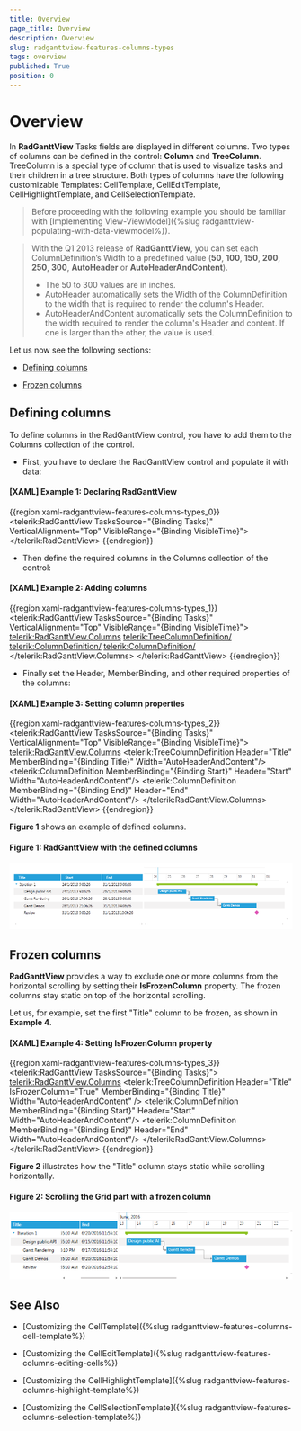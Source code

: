 ```yaml
---
title: Overview
page_title: Overview
description: Overview
slug: radganttview-features-columns-types
tags: overview
published: True
position: 0
---
```


# Overview

In __RadGanttView__ Tasks fields are displayed in different columns. Two types of columns can be defined in the control: __Column__ and __TreeColumn__. TreeColumn is a special type of column that is used to visualize tasks and their children in a tree structure. Both types of columns have the following customizable Templates: CellTemplate, CellEditTemplate, CellHighlightTemplate, and CellSelectionTemplate.

>Before proceeding with the following example you should be familiar with [Implementing View-ViewModel]({%slug radganttview-populating-with-data-viewmodel%}). 

<!-- -->

>With the Q1 2013 release of __RadGanttView__, you can set each ColumnDefinition’s Width to a predefined value (__50__, __100__, __150__, __200__, __250__, __300__, __AutoHeader__ or __AutoHeaderAndContent__).
>	* The 50 to 300 values are in inches.
>	* AutoHeader automatically sets the Width of the ColumnDefinition to the width that is required to render the column's Header.
>	* AutoHeaderAndContent automatically sets the ColumnDefinition to the width required to render the column's Header and content. If one is larger than the other, the value is used.

Let us now see the following sections:

* [Defining columns](#defining-columns)

* [Frozen columns](#frozen-columns)

## Defining columns

To define columns in the RadGanttView control, you have to add them to the Columns collection of the control.

* First, you have to declare the RadGanttView control and populate it with data:

#### __[XAML] Example 1: Declaring RadGanttView__

{{region xaml-radganttview-features-columns-types_0}}
	<telerik:RadGanttView TasksSource="{Binding Tasks}"
	       VerticalAlignment="Top"
	       VisibleRange="{Binding VisibleTime}">
	</telerik:RadGanttView>
{{endregion}}

* Then define the required columns in the Columns collection of the control:

#### __[XAML] Example 2: Adding columns__

{{region xaml-radganttview-features-columns-types_1}}
	<telerik:RadGanttView TasksSource="{Binding Tasks}"
	 VerticalAlignment="Top"
	    VisibleRange="{Binding VisibleTime}">
	    <telerik:RadGanttView.Columns>
	        <telerik:TreeColumnDefinition/>
	        <telerik:ColumnDefinition/>
	        <telerik:ColumnDefinition/>
	    </telerik:RadGanttView.Columns>
	</telerik:RadGanttView>
{{endregion}}

* Finally set the Header, MemberBinding, and other required properties of the columns: 

#### __[XAML] Example 3: Setting column properties__

{{region xaml-radganttview-features-columns-types_2}}
	<telerik:RadGanttView TasksSource="{Binding Tasks}"
	             VerticalAlignment="Top"
	             VisibleRange="{Binding VisibleTime}">
	    <telerik:RadGanttView.Columns>
	        <telerik:TreeColumnDefinition Header="Title" MemberBinding="{Binding Title}" Width="AutoHeaderAndContent"/>
	        <telerik:ColumnDefinition MemberBinding="{Binding Start}" Header="Start" Width="AutoHeaderAndContent"/>
	        <telerik:ColumnDefinition MemberBinding="{Binding End}" Header="End" Width="AutoHeaderAndContent"/>
	    </telerik:RadGanttView.Columns>
	</telerik:RadGanttView>
{{endregion}}

__Figure 1__ shows an example of defined columns.

#### __Figure 1: RadGanttView with the defined columns__

![radganttview-features-columns-overview](images/radganttview-features-columns-overview.png)

## Frozen columns

__RadGanttView__ provides a way to exclude one or more columns from the horizontal scrolling by setting their __IsFrozenColumn__ property. The frozen columns stay static on top of the horizontal scrolling.  

Let us, for example, set the first "Title" column to be frozen, as shown in __Example 4__.

#### __[XAML] Example 4: Setting IsFrozenColumn property__

{{region xaml-radganttview-features-columns-types_3}}
	<telerik:RadGanttView TasksSource="{Binding Tasks}">
	<telerik:RadGanttView.Columns>
	<telerik:TreeColumnDefinition Header="Title" IsFrozenColumn="True" MemberBinding="{Binding Title}" Width="AutoHeaderAndContent" />
	<telerik:ColumnDefinition MemberBinding="{Binding Start}" Header="Start" Width="AutoHeaderAndContent"/>
	<telerik:ColumnDefinition MemberBinding="{Binding End}" Header="End" Width="AutoHeaderAndContent"/>
	</telerik:RadGanttView.Columns>  
	</telerik:RadGanttView>
{{endregion}}

__Figure 2__ illustrates how the "Title" column stays static while scrolling horizontally.

#### __Figure 2: Scrolling the Grid part with a frozen column__

![RadGanttView Frozen Column](images/radganttview-features-columns-overview_01.png)

## See Also

 * [Customizing the CellTemplate]({%slug radganttview-features-columns-cell-template%})

 * [Customizing the CellEditTemplate]({%slug radganttview-features-columns-editing-cells%})

 * [Customizing the CellHighlightTemplate]({%slug radganttview-features-columns-highlight-template%})

 * [Customizing the CellSelectionTemplate]({%slug radganttview-features-columns-selection-template%})
